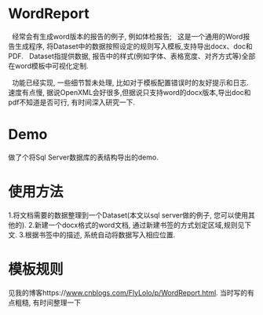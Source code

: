 # WordReport
   经常会有生成word版本的报告的例子, 例如体检报告;
   这是一个通用的Word报告生成程序, 将Dataset中的数据按照设定的规则写入模板,支持导出docx、doc和PDF.
   Dataset指提供数据, 报告中的样式(例如字体、表格宽度、对齐方式等)全部在word模板中可视化定制.
   
   功能已经实现, 一些细节暂未处理, 比如对于模板配置错误时的友好提示和日志.
   速度有点慢, 据说OpenXML会好很多,但据说只支持word的docx版本,导出doc和pdf不知道是否可行, 有时间深入研究一下.
   
   
# Demo
做了个将Sql Server数据库的表结构导出的demo.

# 使用方法
1.将文档需要的数据整理到一个Dataset(本文以sql server做的例子, 您可以使用其他的).
2.新建一个docx格式的word文档, 通过新建书签的方式划定区域,规则见下文.
3.根据书签中的描述, 系统自动将数据写入相应位置.

# 模板规则
  见我的博客https://www.cnblogs.com/FlyLolo/p/WordReport.html. 当时写的有点粗糙, 有时间整理一下
 
